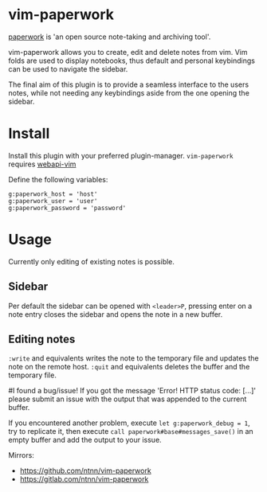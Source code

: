 # vim-paperwork
[paperwork](https://github.com/twostairs/paperwork) is 'an open source note-taking and archiving tool'.

vim-paperwork allows you to create, edit and delete notes from vim.  Vim folds
are used to display notebooks, thus default and personal keybindings can be
used to navigate the sidebar.

The final aim of this plugin is to provide a seamless interface to the users
notes, while not needing any keybindings aside from the one opening the
sidebar.

# Install
Install this plugin with your preferred plugin-manager.
`vim-paperwork` requires [webapi-vim](https://github.com/mattn/webapi-vim)

Define the following variables:
```viml
g:paperwork_host = 'host'
g:paperwork_user = 'user'
g:paperwork_password = 'password'
```

# Usage
Currently only editing of existing notes is possible.

## Sidebar
Per default the sidebar can be opened with `<leader>P`, pressing enter on a
note entry closes the sidebar and opens the note in a new buffer.

## Editing notes
`:write` and equivalents writes the note to the temporary file and updates the
note on the remote host.
`:quit` and equivalents deletes the buffer and the temporary file.


#I found a bug/issue!
If you got the message 'Error! HTTP status code: [...]' please submit an issue
with the output that was appended to the current buffer.

If you encountered another problem, execute `let g:paperwork_debug = 1`, try
to replicate it, then execute `call paperwork#base#messages_save()` in an empty
buffer and add the output to your issue.

Mirrors:
* https://github.com/ntnn/vim-paperwork
* https://gitlab.com/ntnn/vim-paperwork
